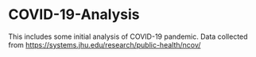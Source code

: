 # COVID-19-Analysis

This includes some initial analysis of COVID-19 pandemic.
Data collected from https://systems.jhu.edu/research/public-health/ncov/
